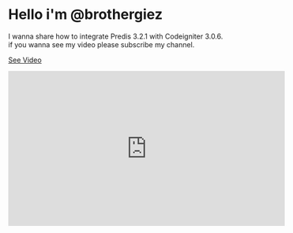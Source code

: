 <head>
	<title>Codeigniter 3.0.6 with Predis 3.2.1</title>
</head>
<body>
	<div class="container-fluid">
  		<div class="row">
  			<div class="jumbotron">
  				<h1>Hello i'm @brothergiez</h1>
  				<p>I wanna share how to integrate Predis 3.2.1 with Codeigniter 3.0.6.<br>
  				if you wanna see my video please subscribe my channel. 
  				</p>
  				<p><a class="btn btn-primary btn-lg" href="https://www.youtube.com/watch?v=dKhFzaXZ6Uc" role="button">See Video</a></p>
			</div>
  		</div>
  		<div class="row">
  			<iframe width="560" height="315" src="https://www.youtube.com/embed/dKhFzaXZ6Uc" frameborder="0" allowfullscreen></iframe>
  		</div>
	</div>
</body>
</html>
